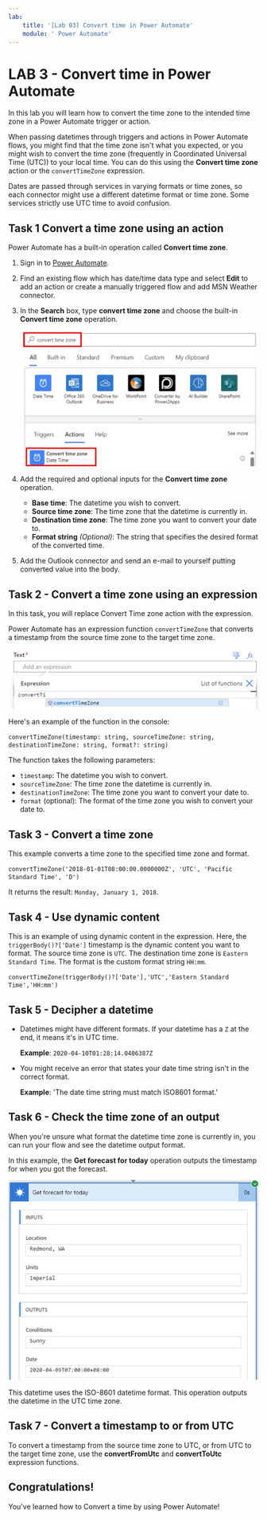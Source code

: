 ```yaml
---
lab:
    title: '[Lab 03] Convert time in Power Automate'
    module: ' Power Automate'
---
```

# LAB 3 - Convert time in Power Automate

In this lab you will learn how to convert the time zone to the intended time zone in a Power Automate trigger or action.

When passing datetimes through triggers and actions in Power Automate flows, you might find that the time zone isn't what you expected, or you might wish to convert the time zone (frequently in Coordinated Universal Time (UTC)) to your local time. You can do this using the **Convert time zone** action or the `convertTimeZone` expression.

Dates are passed through services in varying formats or time zones, so each connector might use a different datetime format or time zone. Some services strictly use UTC time to avoid confusion.

## Task 1 Convert a time zone using an action

Power Automate has a built-in operation called **Convert time zone**.

1.  Sign in to [Power Automate](https://make.powerautomate.com).
    
2.  Find an existing flow which has date/time data type and select **Edit** to add an action or create a manually triggered flow and add MSN Weather connector.
    
3.  In the **Search** box, type **convert time zone** and choose the built-in **Convert time zone** operation.
    
    ![Screenshot to search for the convert time zone action in a flow.](img/convert-time-zone-action.svg)
    
4.  Add the required and optional inputs for the **Convert time zone** operation.
    
    *   **Base time**: The datetime you wish to convert.
    *   **Source time zone**: The time zone that the datetime is currently in.
    *   **Destination time zone**: The time zone you want to convert your date to.
    *   **Format string** _(Optional)_: The string that specifies the desired format of the converted time.
5.  Add the Outlook connector and send an e-mail to yourself putting converted value into the body.
    
## Task 2 - Convert a time zone using an expression

In this task, you will replace Convert Time zone action with the expression.

Power Automate has an expression function `convertTimeZone` that converts a timestamp from the source time zone to the target time zone.

![Screenshot shows that Power Automate has an expression function for converting the time zone.](img/expression.png)

Here's an example of the function in the console:

```
convertTimeZone(timestamp: string, sourceTimeZone: string, destinationTimeZone: string, format?: string)
```

The function takes the following parameters:

*   `timestamp`: The datetime you wish to convert.
*   `sourceTimeZone`: The time zone the datetime is currently in.
*   `destinationTimeZone`: The time zone you want to convert your date to.
*   `format` (optional): The format of the time zone you wish to convert your date to.


## Task 3 - Convert a time zone

This example converts a time zone to the specified time zone and format.


```
convertTimeZone('2018-01-01T08:00:00.0000000Z', 'UTC', 'Pacific Standard Time', 'D')
```

It returns the result: `Monday, January 1, 2018`.


## Task 4 - Use dynamic content

This is an example of using dynamic content in the expression. Here, the `triggerBody()?['Date']` timestamp is the dynamic content you want to format. The source time zone is `UTC`. The destination time zone is `Eastern Standard Time`. The format is the custom format string `HH:mm`.

```
convertTimeZone(triggerBody()?['Date'],'UTC','Eastern Standard Time','HH:mm')
```



## Task 5 - Decipher a datetime

*   Datetimes might have different formats. If your datetime has a `Z` at the end, it means it's in UTC time.
    
    **Example**: `2020-04-10T01:28:14.0406387Z`
    
*   You might receive an error that states your date time string isn't in the correct format.
    
    **Example**: 'The date time string must match ISO8601 format.'
    
    
## Task 6 - Check the time zone of an output

When you're unsure what format the datetime time zone is currently in, you can run your flow and see the datetime output format.

In this example, the **Get forecast for today** operation outputs the timestamp for when you got the forecast.

![Screenshot shows an example of checking the datetime output format.](img/get-forecast.png)

This datetime uses the ISO-8601 datetime format. This operation outputs the datetime in the UTC time zone.

## Task 7 - Convert a timestamp to or from UTC

To convert a timestamp from the source time zone to UTC, or from UTC to the target time zone, use the **convertFromUtc** and **convertToUtc** expression functions.

## Congratulations!

You've learned how to Convert a time by using Power Automate!
    
